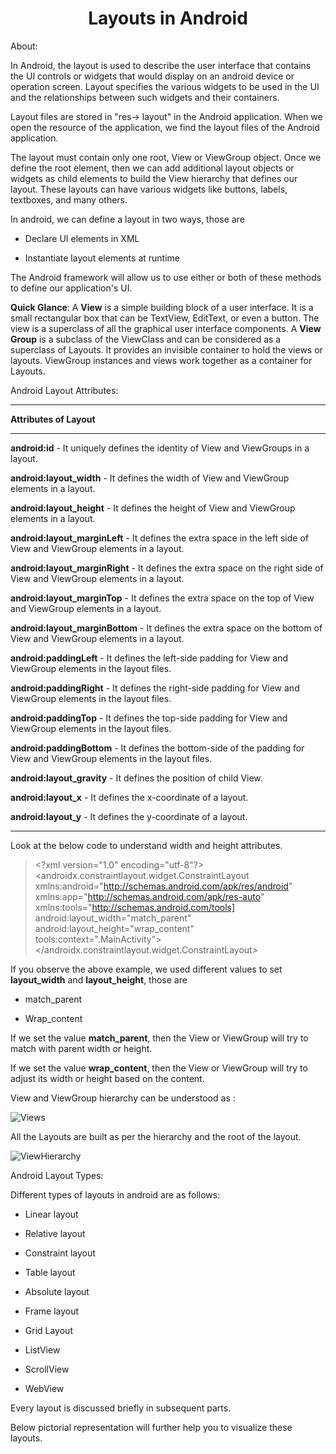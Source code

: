 <div align="center">

  # Layouts in Android
</div>

About:

In Android, the layout is used to describe the user interface that
contains the UI controls or widgets that would display on an android
device or operation screen. Layout specifies the various widgets to be
used in the UI and the relationships between such widgets and their
containers.

Layout files are stored in \"res-\> layout\" in the Android application.
When we open the resource of the application, we find the layout files
of the Android application.

The layout must contain only one root, View or ViewGroup object. Once we
define the root element, then we can add additional layout objects or
widgets as child elements to build the View hierarchy that defines our
layout. These layouts can have various widgets like buttons, labels,
textboxes, and many others.

In android, we can define a layout in two ways, those are

-   Declare UI elements in XML

-   Instantiate layout elements at runtime

The Android framework will allow us to use either or both of these
methods to define our application's UI.

**Quick Glance**: A **View** is a simple building block of a user
interface. It is a small rectangular box that can be TextView, EditText,
or even a button. The view is a superclass of all the graphical user
interface components. A **View Group** is a subclass of the ViewClass
and can be considered as a superclass of Layouts. It provides an
invisible container to hold the views or layouts. ViewGroup instances
and views work together as a container for Layouts.

Android Layout Attributes:

  -----------------------------------------------------------------------
  **Attributes of Layout**                   
  ----------------------------- -----------------------------------------
  **android:id**                  -  It uniquely defines the identity of View
                                 and ViewGroups in a layout.

  **android:layout_width**        -  It defines the width of View and
                                 ViewGroup elements in a layout.

  **android:layout_height**       -  It defines the height of View and
                                 ViewGroup elements in a layout.

  **android:layout_marginLeft**   -  It defines the extra space in the left
                                 side of View and ViewGroup elements in a
                                 layout.

  **android:layout_marginRight**  -  It defines the extra space on the right
                                 side of View and ViewGroup elements in a
                                 layout.

  **android:layout_marginTop**    -  It defines the extra space on the top of
                                 View and ViewGroup elements in a layout.

  **android:layout_marginBottom** -  It defines the extra space on the bottom
                                 of View and ViewGroup elements in a
                                 layout.

  **android:paddingLeft**         -  It defines the left-side padding for View
                                 and ViewGroup elements in the layout
                                 files.

  **android:paddingRight**        - It defines the right-side padding for
                                View and ViewGroup elements in the layout
                                files.

  **android:paddingTop**          - It defines the top-side padding for View
                                and ViewGroup elements in the layout
                                files.

  **android:paddingBottom**       - It defines the bottom-side of the padding
                                for View and ViewGroup elements in the
                                layout files.

  **android:layout_gravity**      - It defines the position of child View.

  **android:layout_x**            - It defines the x-coordinate of a layout.

  **android:layout_y**            - It defines the y-coordinate of a layout.
  
  -----------------------------------------------------------------------

Look at the below code to understand width and height attributes.

> \<?xml version=\"1.0\" encoding=\"utf-8\"?>\
> \<androidx.constraintlayout.widget.ConstraintLayout\
> xmlns:android=\"http://schemas.android.com/apk/res/android" \
> xmlns:app=\"http://schemas.android.com/apk/res-auto" \
> xmlns:tools=\"http://schemas.android.com/tools] \
> android:layout_width=\"match_parent"\
> android:layout_height=\"wrap_content"\
> tools:context=\".MainActivity">\
> \</androidx.constraintlayout.widget.ConstraintLayout>

If you observe the above example, we used different values to set
**layout_width** and **layout_height**, those are

-   match_parent

-   Wrap_content

If we set the value **match_parent**, then the View or ViewGroup will
try to match with parent width or height.

If we set the value **wrap_content**, then the View or ViewGroup will
try to adjust its width or height based on the content.

View and ViewGroup hierarchy can be understood as :

![Views](https://user-images.githubusercontent.com/58635404/134561298-46db0b23-57a5-41bf-be2f-acadd772c8c1.jpg)

All the Layouts are built as per the hierarchy and the root of the
layout.

![ViewHierarchy](https://user-images.githubusercontent.com/58635404/134561338-50b3aa26-6e1b-40ea-b37b-d6e6d79db563.png)


Android Layout Types:

Different types of layouts in android are as follows:

-   Linear layout

-   Relative layout

-   Constraint layout

-   Table layout

-   Absolute layout

-   Frame layout

-   Grid Layout

-   ListView

-   ScrollView

-   WebView

Every layout is discussed briefly in subsequent parts.

Below pictorial representation will further help you to visualize these
layouts.
